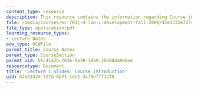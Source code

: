 ```yaml
---
content_type: resource
description: This resource contains the information regarding Course introduction.
file: /media/courses/ec-701j-d-lab-i-development-fall-2009/42e4332e727d8b711de13cf8eff712f0_MITEC_701JF09_lec01.pdf
file_type: application/pdf
learning_resource_types:
- Lecture Notes
ocw_type: OCWFile
parent_title: Course Notes
parent_type: CourseSection
parent_uid: bfc4142b-703b-6e39-38b0-36308da800ae
resourcetype: Document
title: 'Lecture 1 slides: Course introduction'
uid: 42e4332e-727d-8b71-1de1-3cf8eff712f0
---
```

